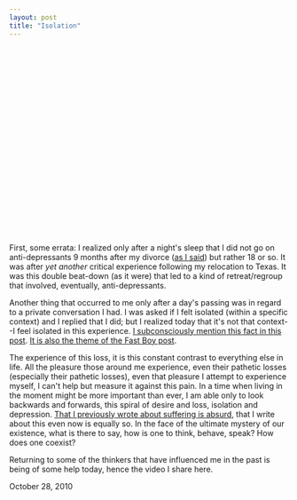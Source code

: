 ```yaml
---
layout: post
title: "Isolation"
---
```


<p class="media"><object width="560" height="340"><param name="movie" value="http://www.youtube.com/v/i3HyRtdu1o0?fs=1&amp;hl=en_US"></param><param name="allowFullScreen" value="true"></param><param name="allowscriptaccess" value="always"></param><embed src="http://www.youtube.com/v/i3HyRtdu1o0?fs=1&amp;hl=en_US" type="application/x-shockwave-flash" allowscriptaccess="always" allowfullscreen="true" width="560" height="340"></embed></object></p>

First, some errata: I realized only after a night's sleep that I did not go on anti-depressants 9 months after my divorce ([as I said](http://2010.danielsjourney.com/2010/10/27/tooth-fairy.html)) but rather 18 or so. It was after _yet another_ critical experience following my relocation to Texas. It was this double beat-down (as it were) that led to a kind of retreat/regroup that involved, eventually, anti-depressants.

Another thing that occurred to me only after a day's passing was in regard to a private conversation I had. I was asked if I felt isolated (within a specific context) and I replied that I did; but I realized today that it's not that context--I feel isolated in this experience. [I subconsciously mention this fact in this post](http://2010.danielsjourney.com/2010/09/29/motivation-mood.html "You all have moved on, more or less."). [It is also the theme of the Fast Boy post](http://2010.danielsjourney.com/2010/10/24/fast-boy.html "Ezra and I, we have been forced to exist in a space that not many understand.").

The experience of this loss, it is this constant contrast to everything else in life. All the pleasure those around me experience, even their pathetic losses (especially their pathetic losses), even that pleasure I attempt to experience myself, I can't help but measure it against this pain. In a time when living in the moment might be more important than ever, I am able only to look backwards and forwards, this spiral of desire and loss, isolation and depression. [That I previously wrote about suffering is absurd](http://2010.danielsjourney.com/2010/10/04/in-the-light-of-prior-suffering.html), that I write about this even now is equally so. In the face of the ultimate mystery of our existence, what is there to say, how is one to think, behave, speak? How does one coexist? 

Returning to some of the thinkers that have influenced me in the past is being of some help today, hence the video I share here.

<p class="date">October 28, 2010</p>
